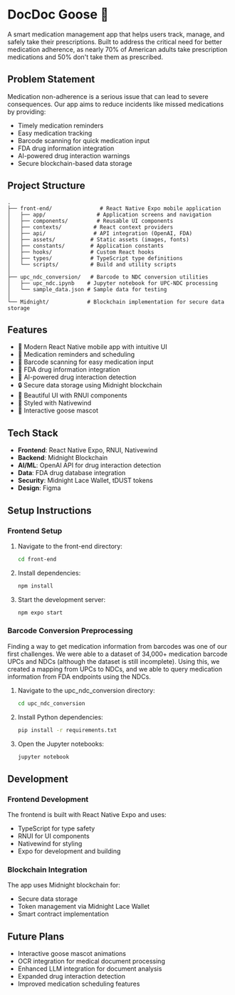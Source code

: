 # DocDoc Goose 🦢

A smart medication management app that helps users track, manage, and safely take their prescriptions. Built to address the critical need for better medication adherence, as nearly 70% of American adults take prescription medications and 50% don't take them as prescribed.

## Problem Statement

Medication non-adherence is a serious issue that can lead to severe consequences. Our app aims to reduce incidents like missed medications by providing:

- Timely medication reminders
- Easy medication tracking
- Barcode scanning for quick medication input
- FDA drug information integration
- AI-powered drug interaction warnings
- Secure blockchain-based data storage

## Project Structure

```
.
├── front-end/               # React Native Expo mobile application
│   ├── app/                # Application screens and navigation
│   ├── components/         # Reusable UI components
│   ├── contexts/          # React context providers
│   ├── api/               # API integration (OpenAI, FDA)
│   ├── assets/           # Static assets (images, fonts)
│   ├── constants/        # Application constants
│   ├── hooks/            # Custom React hooks
│   ├── types/            # TypeScript type definitions
│   └── scripts/          # Build and utility scripts
│
├── upc_ndc_conversion/   # Barcode to NDC conversion utilities
│   ├── upc_ndc.ipynb    # Jupyter notebook for UPC-NDC processing
│   └── sample_data.json # Sample data for testing
│
└── Midnight/            # Blockchain implementation for secure data storage
```

## Features

- 📱 Modern React Native mobile app with intuitive UI
- 🔔 Medication reminders and scheduling
- 📸 Barcode scanning for easy medication input
- 🏥 FDA drug information integration
- 🤖 AI-powered drug interaction detection
- 🔒 Secure data storage using Midnight blockchain
- 🎨 Beautiful UI with RNUI components
- 💅 Styled with Nativewind
- 🦢 Interactive goose mascot

## Tech Stack

- **Frontend**: React Native Expo, RNUI, Nativewind
- **Backend**: Midnight Blockchain
- **AI/ML**: OpenAI API for drug interaction detection
- **Data**: FDA drug database integration
- **Security**: Midnight Lace Wallet, tDUST tokens
- **Design**: Figma


## Setup Instructions

### Frontend Setup

1. Navigate to the front-end directory:

   ```bash
   cd front-end
   ```

2. Install dependencies:

   ```bash
   npm install
   ```

3. Start the development server:
   ```bash
   npm expo start
   ```

### Barcode Conversion Preprocessing

Finding a way to get medication information from barcodes was one of our first challenges. We were able to a dataset of 34,000+ medication barcode UPCs and NDCs (although the dataset is still incomplete). Using this, we created a mapping from UPCs to NDCs, and we able to query medication information from FDA endpoints using the NDCs.

1. Navigate to the upc_ndc_conversion directory:

   ```bash
   cd upc_ndc_conversion
   ```

2. Install Python dependencies:

   ```bash
   pip install -r requirements.txt
   ```

3. Open the Jupyter notebooks:
   ```bash
   jupyter notebook
   ```

## Development

### Frontend Development

The frontend is built with React Native Expo and uses:

- TypeScript for type safety
- RNUI for UI components
- Nativewind for styling
- Expo for development and building

### Blockchain Integration

The app uses Midnight blockchain for:

- Secure data storage
- Token management via Midnight Lace Wallet
- Smart contract implementation

## Future Plans

- Interactive goose mascot animations
- OCR integration for medical document processing
- Enhanced LLM integration for document analysis
- Expanded drug interaction detection
- Improved medication scheduling features
